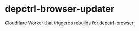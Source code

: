 # depctrl-browser-updater

Cloudflare Worker that triggeres rebuilds for [depctrl-browser](https://github.com/TypesettingTools/depctrl-browser)
